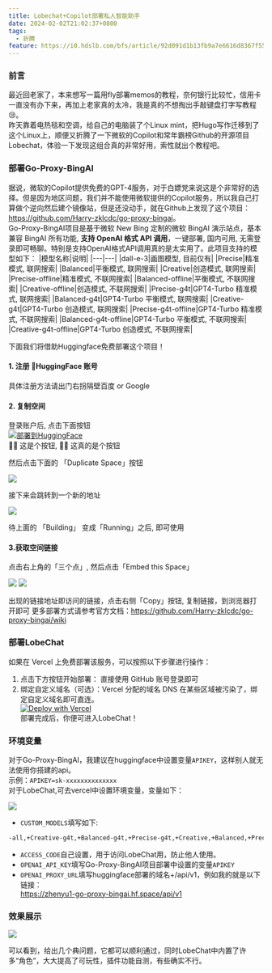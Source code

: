 ```yaml
---
title: Lobechat+Copilot部署私人智能助手
date: 2024-02-02T21:02:37+0800
tags:
  - 折腾
feature: https://i0.hdslb.com/bfs/article/92d091d1b13fb9a7e6616d8367f5560e514080334.jpg
---
```

### 前言
最近回老家了，本来想写一篇用fly部署memos的教程，奈何银行比较忙，信用卡一直没有办下来，再加上老家真的太冷，我是真的不想掏出手敲键盘打字写教程😢。</br>
昨天靠着电热毯和空调，给自己的电脑装了个Linux mint，把Hugo写作迁移到了这个Linux上，顺便又折腾了一下微软的Copilot和常年霸榜Github的开源项目Lobechat，体验一下发现这组合真的非常好用，索性就出个教程吧。
### 部署Go-Proxy-BingAI

据说，微软的Copilot提供免费的GPT-4服务，对于白嫖党来说这是个非常好的选择。但是因为地区问题，我们并不能使用微软提供的Copilot服务，所以我自己打算做个逆向然后建个镜像站，但是还没动手，就在Github上发现了这个项目：<https://github.com/Harry-zklcdc/go-proxy-bingai>。<br>
Go-Proxy-BingAI项目是基于微软 New Bing 定制的微软 BingAI 演示站点，基本兼容 BingAI 所有功能, **支持 OpenAI 格式 API 调用**，一键部署, 国内可用, 无需登录即可畅聊。特别是支持OpenAI格式API调用真的是太实用了。此项目支持的模型如下：
|模型名称|说明|
|---|---|
|dall-e-3|画图模型, 目前仅有|
|Precise|精准模式, 联网搜索|
|Balanced|平衡模式, 联网搜索|
|Creative|创造模式, 联网搜索|
|Precise-offline|精准模式, 不联网搜索|
|Balanced-offline|平衡模式, 不联网搜索|
|Creative-offline|创造模式, 不联网搜索|
|Precise-g4t|GPT4-Turbo 精准模式, 联网搜索|
|Balanced-g4t|GPT4-Turbo 平衡模式, 联网搜索|
|Creative-g4t|GPT4-Turbo 创造模式, 联网搜索|
|Precise-g4t-offline|GPT4-Turbo 精准模式, 不联网搜索|
|Balanced-g4t-offline|GPT4-Turbo 平衡模式, 不联网搜索|
|Creative-g4t-offline|GPT4-Turbo 创造模式, 不联网搜索|


下面我们将借助Huggingface免费部署这个项目！

#### 1. 注册 🤗HuggingFace 账号

具体注册方法请出门右拐隔壁百度 or Google

#### 2. 复制空间

登录账户后, 点击下面按钮</br>
[![部署到HuggingFace](https://gitee.com/sunzhenyudsg/blogtuku/raw/master/blog/lobechat/HF.svg)](https://huggingface.co/spaces/Harry-zklcdc/go-proxy-bingai?duplicate=true&visibility=public)</br>
☝🏻 这是个按钮, ☝🏻 这真的是个按钮

然后点击下面的 「Duplicate Space」按钮

![](https://i0.hdslb.com/bfs/article/e8482051aa8780582ac978c60f867175514080334.png)



接下来会跳转到一个新的地址

![](https://i0.hdslb.com/bfs/article/1e89c799a5ed5e57c09b56f795f2f49f514080334.png)

待上面的 「Building」 变成「Running」之后, 即可使用

#### 3.获取空间链接

点击右上角的「三个点」, 然后点击「Embed this Space」

![](https://i0.hdslb.com/bfs/article/7d3c86e6d188716f9b804026ca83d74c514080334.png)
![](https://i0.hdslb.com/bfs/article/16879d7048f4766df918a60dfe95b4e3514080334.png)


出现的链接地址即访问的链接，点击右侧「Copy」按钮, 复制链接，到浏览器打开即可
更多部署方式请参考官方文档：<https://github.com/Harry-zklcdc/go-proxy-bingai/wiki>
### 部署LobeChat
如果在 Vercel 上免费部署该服务，可以按照以下步骤进行操作：<br>
1. 点击下方按钮开始部署： 直接使用 GitHub 账号登录即可
2. 绑定自定义域名（可选）：Vercel 分配的域名 DNS 在某些区域被污染了，绑定自定义域名即可直连。<br>
[![Deploy with Vercel](https://gitee.com/sunzhenyudsg/blogtuku/raw/master/blog/lobechat/default.svg)](https://vercel.com/new/clone?repository-url=https%3A%2F%2Fgithub.com%2Flobehub%2Flobe-chat&envDescription=Find%20your%20OpenAI%20API%20Key%20by%20click%20the%20right%20Learn%20More%20button.&envLink=https%3A%2F%2Fplatform.openai.com%2Faccount%2Fapi-keys&project-name=lobe-chat&repository-name=lobe-chat)<br>
部署完成后，你便可进入LobeChat！

### 环境变量
对于Go-Proxy-BingAI，我建议在huggingface中设置变量`APIKEY`，这样别人就无法使用你搭建的api。<br>
示例：`APIKEY=sk-xxxxxxxxxxxxxx`<br>
对于LobeChat,可去vercel中设置环境变量，变量如下：


![](https://i0.hdslb.com/bfs/article/0380e322e526ccf0db5e162bcff9aa3d514080334.png)

- `CUSTOM_MODELS`填写如下:
```txt
-all,+Creative-g4t,+Balanced-g4t,+Precise-g4t,+Creative,+Balanced,+Precise,+Creative-g4t-offline,+Balanced-g4t-offline,+Precise-g4t-offline,+Creative-offline,+Balanced-offline,+Precise-offline
```

- `ACCESS_CODE`自己设置，用于访问LobeChat用，防止他人使用。
- `OPENAI_API_KEY`填写Go-Proxy-BingAI项目部署中设置的变量`APIKEY`
- `OPENAI_PROXY_URL`填写huggingface部署的域名+/api/v1，例如我的就是以下链接：<br>
https://zhenyu1-go-proxy-bingai.hf.space/api/v1


### 效果展示

![](https://i0.hdslb.com/bfs/article/b010d94814a55540f2b2c4c0548cb8c5514080334.png)

可以看到，给出几个典问题，它都可以顺利通过，同时LobeChat中内置了许多“角色”，大大提高了可玩性，插件功能自测，有些确实不行。